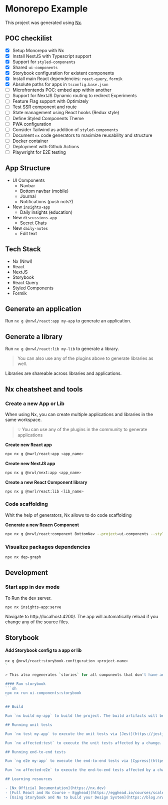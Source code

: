 # Monorepo Example

This project was generated using [Nx](https://nx.dev).

## POC checkilist

- [x] Setup Monorepo with Nx
- [x] Install NextJS with Typescript support
- [x] Support for `styled-components` 
- [x] Shared `ui-components`
- [x] Storybook configuration for existent components
- [x] Install main React dependencies: `react-query`, `formik`
- [x] Absolute paths for apps in `tsconfig.base.json`
- [ ] Microfrontends POC: embed app within another
- [ ] Support for NextJS Dynamic routing to redirect Experiments
- [ ] Feature Flag support with Optimizely
- [ ] Test SSR component and route
- [ ] State management using React hooks (Redux style)
- [ ] Define Styled Components Theme
- [ ] PWA configuration
- [ ] Consider Tailwind as addition of `styled-components`
- [ ] Document `nx` code generators to maximize reusability and structure
- [ ] Docker container
- [ ] Deployment with Github Actions
- [ ] Playwright for E2E testing

## App Structure

- UI Components
  - Navbar
  - Bottom navbar (mobile)
  - Journal
  - Notifications (push nots?)
- New `insights-app`
  - Daily insights (education)
- New `discussions-app`
  - Secret Chats
- New `daily-notes`
  - Edit text

## Tech Stack

- Nx (Nrwl)
- React
- NextJS
- Storybook
- React Query
- Styled Components
- Formik

## Generate an application

Run `nx g @nrwl/react:app my-app` to generate an application.


## Generate a library

Run `nx g @nrwl/react:lib my-lib` to generate a library.

> You can also use any of the plugins above to generate libraries as well.

Libraries are shareable across libraries and applications. 

## Nx cheatsheet and tools

### Create a new App or Lib

When using Nx, you can create multiple applications and libraries in the same workspace.

> 💡 You can use any of the plugins in the community to generate applications

**Create new React app**
```sh
npx nx g @nwrl/react:app <app_name>
```

**Create new NextJS app**
```sh
npx nx g @nrwl/next:app <app_name>
```

**Create a new React Component library**
```sh
npx nx g @nwrl/react:lib <lib_name>
```

### Code scaffolding

Whit the help of generators, Nx allows to do code scaffolding 

**Generate a new Reacn Component**
```sh
npx nx g @nrwl/react:component BottomNav --project=ui-components --style=styled-components --export
```

### Visualize packages dependencies
```sh
npx nx dep-graph
```

## Development 

### Start app in dev mode

To Run the dev server. 
```sh
npx nx insights-app:serve
```
Navigate to http://localhost:4200/. The app will automatically reload if you change any of the source files.

## Storybook

#### Add Storybook config to a app or lib
```sh
nx g @nrwl/react:storybook-configuration <project-name>
`

> This also regenerates `stories` for all components that don't have any defined

#### Run storybook
```sh
npx nx run ui-components:storybook
`

## Build

Run `nx build my-app` to build the project. The build artifacts will be stored in the `dist/` directory. Use the `--prod` flag for a production build.

## Running unit tests

Run `nx test my-app` to execute the unit tests via [Jest](https://jestjs.io).

Run `nx affected:test` to execute the unit tests affected by a change.

## Running end-to-end tests

Run `ng e2e my-app` to execute the end-to-end tests via [Cypress](https://www.cypress.io).

Run `nx affected:e2e` to execute the end-to-end tests affected by a change.

## Learning resources

- [Nx Official Documentation](https://nx.dev)
- [Full React and Nx Course – Egghead](https://egghead.io/courses/scale-react-development-with-nx-4038)
- [Using Storybook and Nx to build your Design System](https://blog.nrwl.io/build-your-design-system-with-storybook-nx-e3bde4087ad8)
